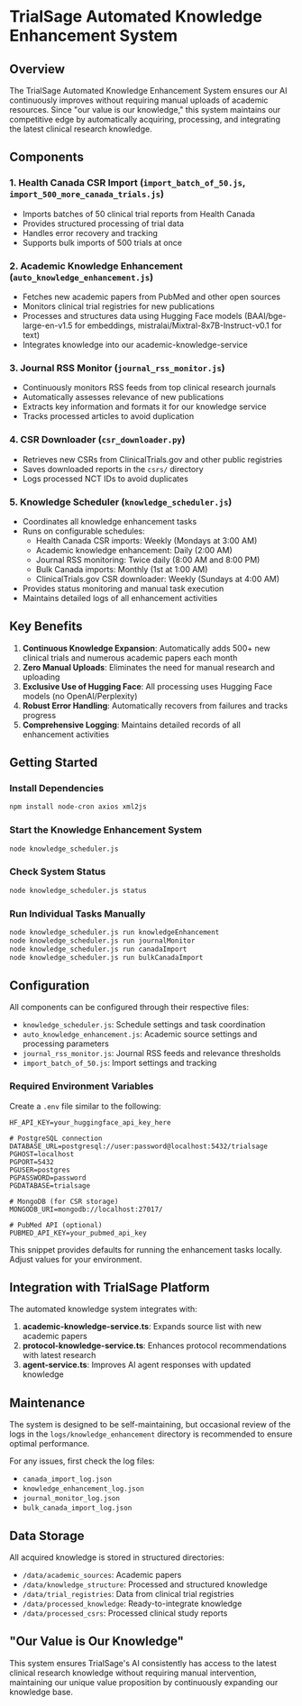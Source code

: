 # TrialSage Automated Knowledge Enhancement System

## Overview

The TrialSage Automated Knowledge Enhancement System ensures our AI continuously improves without requiring manual uploads of academic resources. Since "our value is our knowledge," this system maintains our competitive edge by automatically acquiring, processing, and integrating the latest clinical research knowledge.

## Components

### 1. Health Canada CSR Import (`import_batch_of_50.js`, `import_500_more_canada_trials.js`)

- Imports batches of 50 clinical trial reports from Health Canada
- Provides structured processing of trial data
- Handles error recovery and tracking
- Supports bulk imports of 500 trials at once

### 2. Academic Knowledge Enhancement (`auto_knowledge_enhancement.js`)

- Fetches new academic papers from PubMed and other open sources
- Monitors clinical trial registries for new publications
- Processes and structures data using Hugging Face models (BAAI/bge-large-en-v1.5 for embeddings, mistralai/Mixtral-8x7B-Instruct-v0.1 for text)
- Integrates knowledge into our academic-knowledge-service

### 3. Journal RSS Monitor (`journal_rss_monitor.js`)

- Continuously monitors RSS feeds from top clinical research journals
- Automatically assesses relevance of new publications
- Extracts key information and formats it for our knowledge service
- Tracks processed articles to avoid duplication

### 4. CSR Downloader (`csr_downloader.py`)

- Retrieves new CSRs from ClinicalTrials.gov and other public registries
- Saves downloaded reports in the `csrs/` directory
- Logs processed NCT IDs to avoid duplicates

### 5. Knowledge Scheduler (`knowledge_scheduler.js`)

- Coordinates all knowledge enhancement tasks
- Runs on configurable schedules:
  - Health Canada CSR imports: Weekly (Mondays at 3:00 AM)
  - Academic knowledge enhancement: Daily (2:00 AM)
  - Journal RSS monitoring: Twice daily (8:00 AM and 8:00 PM)
  - Bulk Canada imports: Monthly (1st at 1:00 AM)
  - ClinicalTrials.gov CSR downloader: Weekly (Sundays at 4:00 AM)
- Provides status monitoring and manual task execution
- Maintains detailed logs of all enhancement activities

## Key Benefits

1. **Continuous Knowledge Expansion**: Automatically adds 500+ new clinical trials and numerous academic papers each month
2. **Zero Manual Uploads**: Eliminates the need for manual research and uploading
3. **Exclusive Use of Hugging Face**: All processing uses Hugging Face models (no OpenAI/Perplexity)
4. **Robust Error Handling**: Automatically recovers from failures and tracks progress
5. **Comprehensive Logging**: Maintains detailed records of all enhancement activities

## Getting Started

### Install Dependencies

```bash
npm install node-cron axios xml2js
```

### Start the Knowledge Enhancement System

```bash
node knowledge_scheduler.js
```

### Check System Status

```bash
node knowledge_scheduler.js status
```

### Run Individual Tasks Manually

```bash
node knowledge_scheduler.js run knowledgeEnhancement
node knowledge_scheduler.js run journalMonitor
node knowledge_scheduler.js run canadaImport
node knowledge_scheduler.js run bulkCanadaImport
```

## Configuration

All components can be configured through their respective files:

- `knowledge_scheduler.js`: Schedule settings and task coordination
- `auto_knowledge_enhancement.js`: Academic source settings and processing parameters
- `journal_rss_monitor.js`: Journal RSS feeds and relevance thresholds
- `import_batch_of_50.js`: Import settings and tracking

### Required Environment Variables

Create a `.env` file similar to the following:

```env
HF_API_KEY=your_huggingface_api_key_here

# PostgreSQL connection
DATABASE_URL=postgresql://user:password@localhost:5432/trialsage
PGHOST=localhost
PGPORT=5432
PGUSER=postgres
PGPASSWORD=password
PGDATABASE=trialsage

# MongoDB (for CSR storage)
MONGODB_URI=mongodb://localhost:27017/

# PubMed API (optional)
PUBMED_API_KEY=your_pubmed_api_key
```

This snippet provides defaults for running the enhancement tasks locally. Adjust values for your environment.

## Integration with TrialSage Platform

The automated knowledge system integrates with:

1. **academic-knowledge-service.ts**: Expands source list with new academic papers
2. **protocol-knowledge-service.ts**: Enhances protocol recommendations with latest research
3. **agent-service.ts**: Improves AI agent responses with updated knowledge

## Maintenance

The system is designed to be self-maintaining, but occasional review of the logs in the `logs/knowledge_enhancement` directory is recommended to ensure optimal performance.

For any issues, first check the log files:
- `canada_import_log.json`
- `knowledge_enhancement_log.json`
- `journal_monitor_log.json`
- `bulk_canada_import_log.json`

## Data Storage

All acquired knowledge is stored in structured directories:
- `/data/academic_sources`: Academic papers
- `/data/knowledge_structure`: Processed and structured knowledge
- `/data/trial_registries`: Data from clinical trial registries
- `/data/processed_knowledge`: Ready-to-integrate knowledge
- `/data/processed_csrs`: Processed clinical study reports

## "Our Value is Our Knowledge"

This system ensures TrialSage's AI consistently has access to the latest clinical research knowledge without requiring manual intervention, maintaining our unique value proposition by continuously expanding our knowledge base.